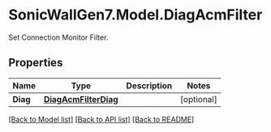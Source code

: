 # SonicWallGen7.Model.DiagAcmFilter
Set Connection Monitor Filter.

## Properties

Name | Type | Description | Notes
------------ | ------------- | ------------- | -------------
**Diag** | [**DiagAcmFilterDiag**](DiagAcmFilterDiag.md) |  | [optional] 

[[Back to Model list]](../README.md#documentation-for-models) [[Back to API list]](../README.md#documentation-for-api-endpoints) [[Back to README]](../README.md)

